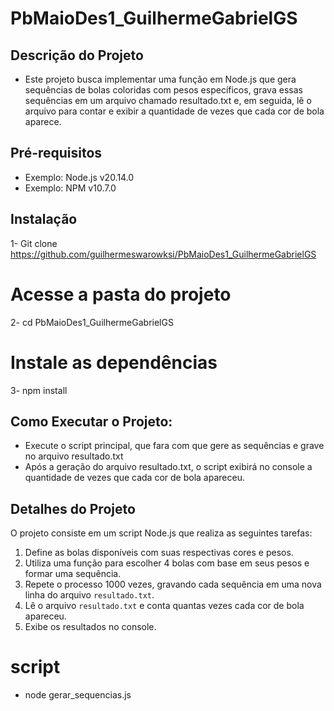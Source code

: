 # PbMaioDes1_GuilhermeGabrielGS

## Descrição do Projeto
- Este projeto busca implementar uma função em Node.js que gera sequências de bolas coloridas com pesos específicos, grava essas sequências em um arquivo chamado resultado.txt e, em seguida, lê o arquivo para contar e exibir a quantidade de vezes que cada cor de bola aparece.

## Pré-requisitos
- Exemplo: Node.js v20.14.0
- Exemplo: NPM v10.7.0

## Instalação
1- Git clone https://github.com/guilhermeswarowksi/PbMaioDes1_GuilhermeGabrielGS

# Acesse a pasta do projeto
2- cd PbMaioDes1_GuilhermeGabrielGS

# Instale as dependências
3- npm install

## Como Executar o Projeto:
- Execute o script principal, que fara com que gere as sequências e grave no arquivo resultado.txt
- Após a geração do arquivo resultado.txt, o script exibirá no console a quantidade de vezes que cada cor de bola apareceu.
  
## Detalhes do Projeto
O projeto consiste em um script Node.js que realiza as seguintes tarefas:
1. Define as bolas disponíveis com suas respectivas cores e pesos.
2. Utiliza uma função para escolher 4 bolas com base em seus pesos e formar uma sequência.
3. Repete o processo 1000 vezes, gravando cada sequência em uma nova linha do arquivo `resultado.txt`.
4. Lê o arquivo `resultado.txt` e conta quantas vezes cada cor de bola apareceu.
5. Exibe os resultados no console.
   
# script
- node gerar_sequencias.js
  
